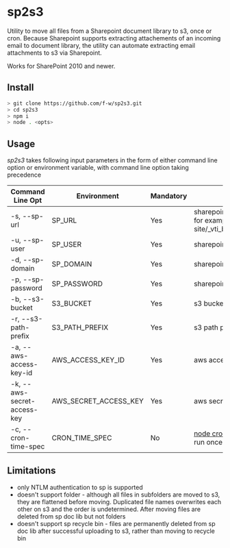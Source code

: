 # sp2s3
Utility to move all files from a Sharepoint document library to s3, once or cron. Because Sharepoint supports extracting attachements of an incoming email to document library, the utility can automate extracting email attachments to s3 via Sharepoint.

Works for SharePoint 2010 and newer.

## Install

```bash
> git clone https://github.com/f-w/sp2s3.git
> cd sp2s3
> npm i
> node . <opts>
```

## Usage
*sp2s3* takes following input parameters in the form of either command line option or environment variable, with command line option taking precedence

| Command Line Opt           | Environment           | Mandatory | Description                                                                                                    |
|----------------------------|-----------------------|-----------|----------------------------------------------------------------------------------------------------------------|
| -s, --sp-url                | SP_URL                | Yes       | sharepoint document library url, for example  https://my-site/_vti_bin/ListData.svc/mydoclib                   |
| -u, --sp-user               | SP_USER               | Yes       | sharepoint login user name                                                                                     |
| -d, --sp-domain             | SP_DOMAIN             | Yes       | sharepoint login user domain                                                                                   |
| -p, --sp-password           | SP_PASSWORD           | Yes       | sharepoint login password                                                                                      |
| -b, --s3-bucket             | S3_BUCKET             | Yes       | s3 bucket                                                                                                      |
| -r, --s3-path-prefix        | S3_PATH_PREFIX        | Yes       | s3 path prefix                                                                                                 |
| -a, --aws-access-key-id     | AWS_ACCESS_KEY_ID     | Yes       | aws access key id                                                                                              |
| -k, --aws-secret-access-key | AWS_SECRET_ACCESS_KEY | Yes       | aws secret access key                                                                                          |
| -c, --cron-time-spec        | CRON_TIME_SPEC        | No        | [node cron patterns](https://github.com/kelektiv/node-cron#available-cron-patterns). If not set then run once |

## Limitations

* only NTLM authentication to sp is supported
* doesn't support folder - although all files in subfolders are moved to s3, they are flattened before moving. Duplicated file names overwrites each other on s3 and the order is undetermined. After moving files are deleted from sp doc lib but not folders
* doesn't support sp recycle bin - files are permanently deleted from sp doc lib after successful uploading to s3, rather than moving to recycle bin

